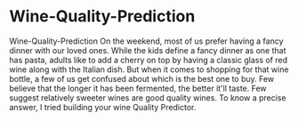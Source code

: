 # Wine-Quality-Prediction
Wine-Quality-Prediction
On the weekend, most of us prefer having a fancy dinner with our loved ones. While the kids define a fancy dinner as one that has pasta, adults like to add a cherry on top by having a classic glass of red wine along with the Italian dish. But when it comes to shopping for that wine bottle, a few of us get confused about which is the best one to buy. Few believe that the longer it has been fermented, the better it'll taste. Few suggest relatively sweeter wines are good quality wines. To know a precise answer, I tried building your wine Quality Predictor.
